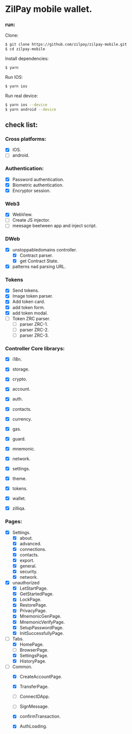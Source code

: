 # ZilPay mobile wallet.

### run:

Clone:
```bash
$ git clone https://github.com/zilpay/zilpay-mobile.git
$ cd zilpay-mobile
```

Install dependencies:
```bash
$ yarn
```

Run IOS:
```bash
$ yarn ios
```

Run real device:
```bash
$ yarn ios --device
$ yarn android --device
```

## check list:

### Cross platforms:
- [x] IOS.
- [ ] android.

### Authentication:
- [x] Password authentication.
- [x] Biometric authentication.
- [x] Encryptor session.

### Web3
- [x] WebView.
- [ ] Create JS injector.
- [ ] meesage beetween app and inject script.

### DWeb
- [x] unstoppabledomains controller.
	- [x] Contract parser.
	- [x] get Contract State.
- [x] patterns nad parsing URL.

### Tokens
- [x] Send tokens.
- [x] Image token parser.
- [x] Add token card.
- [x] add token form.
- [x] add token modal.
- [ ] Token ZRC parser.
	- [ ] parser ZRC-1.
	- [ ] parser ZRC-2.
	- [ ] parser ZRC-3.

### Controller Core librarys:
- [x] i18n.
- [x] storage.
- [x] crypto.
- [x] account.
- [x] auth.
- [x] contacts.
- [x] currency.
- [x] gas.
- [x] guard.
- [x] mnemonic.
- [x] network.
- [x] settings.
- [x] theme.
- [x] tokens.
- [x] wallet.
- [x] zilliqa.


### Pages:
- [x] Settings.
	- [x] about.
	- [x] advanced.
	- [x] connections.
	- [x] contacts.
	- [x] export.
	- [x] general.
	- [x] security.
	- [x] network.
- [x] unauthorized
	- [x] LetStartPage.
	- [x] GetStartedPage.
	- [x] LockPage.
	- [x] RestorePage.
	- [x] PrivacyPage.
	- [x] MnemonicGenPage.
	- [x] MnemonicVerifyPage.
	- [x] SetupPasswordPage.
	- [x] InitSuccessfullyPage.
- [ ] Tabs.
	- [x] HomePage.
	- [ ] BrowserPage.
	- [x] SettingsPage.
	- [x] HistoryPage.
- [ ] Common.
	- [x] CreateAccountPage.
	- [x] TransferPage.
	- [ ] ConnectDApp.
	- [ ] SignMessage.
	- [x] confirmTransaction.
	- [x] AuthLoading.

